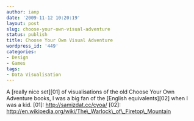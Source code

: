 ```yaml
---
author: ianp
date: '2009-11-12 10:20:19'
layout: post
slug: choose-your-own-visual-adventure
status: publish
title: Choose Your Own Visual Adventure
wordpress_id: '449'
categories:
- Design
- Games
tags:
- Data Visualisation
---
```


A [really nice set][01] of visualisations of the old Choose Your Own
Adventure books, I was a big fan of the [English equivalents][02] when I
was a kid. [01]: http://samizdat.cc/cyoa/ [02]:
http://en.wikipedia.org/wiki/The\_Warlock\_of\_Firetop\_Mountain
